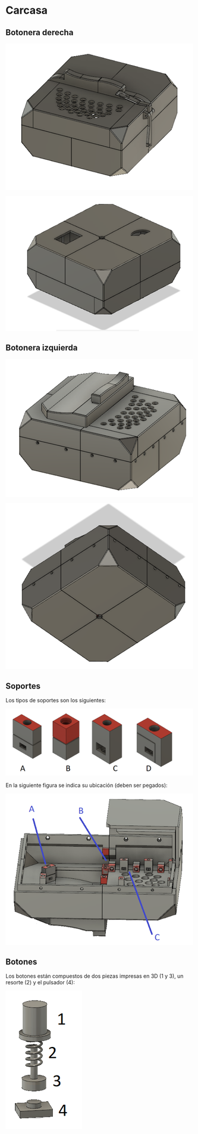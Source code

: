 # Carcasa

## Botonera derecha

![mano_derecha_1](ManoDerecha1.png)

![mano_derecha_2](ManoDerecha2.png)

## Botonera izquierda

![mano_izquierda_1](ManoIzquierda1.png)

![mano_izquierda_2](ManoIzquierda2.png)

## Soportes

Los tipos de soportes son los siguientes:

![encastres](Encastres.png)

En la siguiente figura se indica su ubicación (deben ser pegados):

![encastres_rotulado](ImplementacionEncastres_Rotulado.png)

## Botones

Los botones están compuestos de dos piezas impresas en 3D (1 y 3), un resorte (2) y el pulsador (4):

![boton](SistemaBotonRotulado.png)
